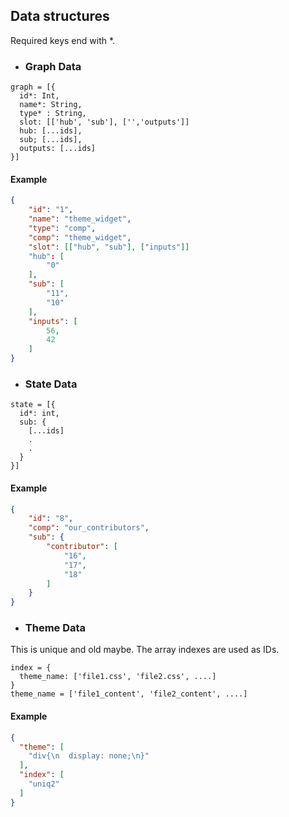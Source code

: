 ## Data structures
Required keys end with *.

- ### Graph Data
```
graph = [{
  id*: Int,
  name*: String,
  type* : String,
  slot: [['hub', 'sub'], ['','outputs']]
  hub: [...ids],
  sub; [...ids],
  outputs: [...ids]
}]
```
#### Example
```JSON
{
    "id": "1",
    "name": "theme_widget",
    "type": "comp",
    "comp": "theme_widget",
    "slot": [["hub", "sub"], ["inputs"]]
    "hub": [
        "0"
    ],
    "sub": [
        "11",
        "10"
    ],
    "inputs": [
        56,
        42
    ]
}
```

- ### State Data
```
state = [{
  id*: int,
  sub: {
    [...ids]
    .
    .
  }
}]
```
#### Example
```JSON
{
    "id": "8",
    "comp": "our_contributors",
    "sub": {
        "contributor": [
            "16",
            "17",
            "18"
        ]
    }
}
```
- ### Theme Data
This is unique and old maybe. The array indexes are used as IDs.
```
index = {
  theme_name: ['file1.css', 'file2.css', ....]
}
theme_name = ['file1_content', 'file2_content', ....]
```
#### Example
```JSON
{
  "theme": [
    "div{\n  display: none;\n}"
  ],
  "index": [
    "uniq2"
  ]
}
```

